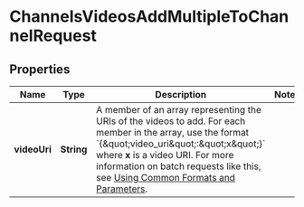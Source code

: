 

# ChannelsVideosAddMultipleToChannelRequest


## Properties

| Name | Type | Description | Notes |
|------------ | ------------- | ------------- | -------------|
|**videoUri** | **String** | A member of an array representing the URIs of the videos to add. For each member in the array, use the format &#x60;{\&quot;video_uri\&quot;:\&quot;x\&quot;}&#x60; where **x** is a video URI. For more information on batch requests like this, see [Using Common Formats and Parameters](https://developer.vimeo.com/api/common-formats#working-with-batch-requests). |  |



